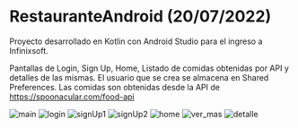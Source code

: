 # RestauranteAndroid (20/07/2022)

Proyecto desarrollado en Kotlin con Android Studio para el ingreso a Infinixsoft.

Pantallas de Login, Sign Up, Home, Listado de comidas obtenidas por API y detalles de las mismas.
El usuario que se crea se almacena en Shared Preferences. Las comidas son obtenidas desde la API de https://spoonacular.com/food-api

![main](https://user-images.githubusercontent.com/58864574/180096969-401d3d9e-a8e1-414a-b730-37fd2cb6996e.png)
![login](https://user-images.githubusercontent.com/58864574/180096965-d7dbaaf4-d91f-4bda-beda-4b5666c1f23a.png)
![signUp1](https://user-images.githubusercontent.com/58864574/180096970-d9eed051-fc8f-409f-8d07-926053015069.png)
![signUp2](https://user-images.githubusercontent.com/58864574/180096972-a1f662b4-c560-46e7-9602-de244882dc2e.png)
![home](https://user-images.githubusercontent.com/58864574/180096962-4f34eb6e-a45b-4c40-8b66-f0b0e4a15d67.png)
![ver_mas](https://user-images.githubusercontent.com/58864574/180096973-9d2d3b64-623f-457f-9122-f28361983637.png)
![detalle](https://user-images.githubusercontent.com/58864574/180096974-0e273395-79d3-4fb6-bf14-7cf9b554c041.png)
